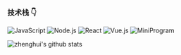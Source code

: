 
### 技术栈 :point_down:  

<p>
  
![JavaScript](https://img.shields.io/badge/-JavaScript-4e4e4e?logo=javascript&logoColor=#F7DF1E)
![Node.js](https://img.shields.io/badge/-Node.js-339933?logo=node.js&logoColor=white)
![React](https://img.shields.io/badge/-React-20232a?logo=react&logoColor=61dafb)
![Vue.js](https://img.shields.io/badge/-Vue.js-42b883?logo=vue.js&logoColor=white)
![MiniProgram](https://img.shields.io/badge/-MiniProgram-4e4e4e?logo=wechat&logoColor=07c160)

</p>

![zhenghui's github stats](https://github-readme-stats.vercel.app/api?username=zinete&show_icons=true&theme=onedark)

